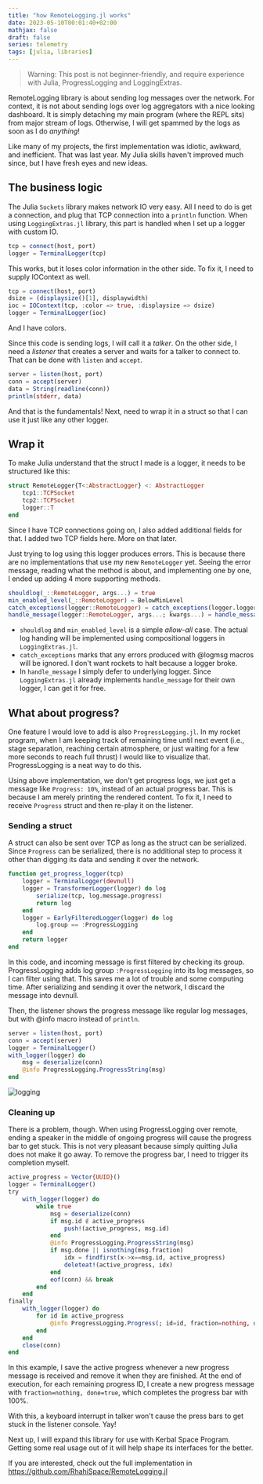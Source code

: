 ```yaml
---
title: "how RemoteLogging.jl works"
date: 2023-05-10T00:01:40+02:00
mathjax: false
draft: false
series: telemetry
tags: [julia, libraries]
---
```


> Warning: This post is not beginner-friendly, and require experience with Julia, ProgressLogging and LoggingExtras.


RemoteLogging library is about sending log messages over the network. For context, it is not about sending logs over log aggregators with a nice looking dashboard. It is simply detaching my main program (where the REPL sits) from major stream of logs. Otherwise, I will get spammed by the logs as soon as I do *anything*!

Like many of my projects, the first implementation was idiotic, awkward, and inefficient. That was last year. My Julia skills haven't improved much since, but I have fresh eyes and new ideas.

## The business logic

The Julia `Sockets` library makes network IO very easy. All I need to do is get a connection, and plug that TCP connection into a `println` function. When using `LoggingExtras.jl` library, this part is handled when I set up a logger with custom IO.

```jl
tcp = connect(host, port)
logger = TerminalLogger(tcp)
```

This works, but it loses color information in the other side. To fix it, I need to supply IOContext as well.

```jl
tcp = connect(host, port)
dsize = (displaysize()[1], displaywidth)
ioc = IOContext(tcp, :color => true, :displaysize => dsize)
logger = TerminalLogger(ioc)
```

And I have colors.

Since this code is sending logs, I will call it a *talker*. On the other side, I need a *listener* that creates a server and waits for a talker to connect to. That can be done with `listen` and `accept`.

```jl
server = listen(host, port)
conn = accept(server)
data = String(readline(conn))
println(stderr, data)
```

And that is the fundamentals! Next, need to wrap it in a struct so that I can use it just like any other logger.

## Wrap it

To make Julia understand that the struct I made is a logger, it needs to be structured like this:

```jl
struct RemoteLogger{T<:AbstractLogger} <: AbstractLogger
    tcp1::TCPSocket
    tcp2::TCPSocket
    logger::T
end
```

Since I have TCP connections going on, I also added additional fields for that. I added two TCP fields here. More on that later.

Just trying to log using this logger produces errors. This is because there are no implementations that use my new `RemoteLogger` yet. Seeing the error message, reading what the method is about, and implementing one by one, I ended up adding 4 more supporting methods.

```jl
shouldlog(_::RemoteLogger, args...) = true
min_enabled_level(_::RemoteLogger) = BelowMinLevel
catch_exceptions(logger::RemoteLogger) = catch_exceptions(logger.logger)
handle_message(logger::RemoteLogger, args...; kwargs...) = handle_message(logger.logger, args...; kwargs...)
```

- `shouldlog` and `min_enabled_level` is a simple *allow-all* case. The actual log handing will be implemented using compositional loggers in `LoggingExtras.jl`.
- `catch_exceptions` marks that any errors produced with @logmsg macros will be ignored. I don't want rockets to halt because a logger broke.
- In `handle_message` I simply defer to underlying logger. Since `LoggingExtras.jl` already implements `handle_message` for their own logger, I can get it for free.

## What about progress?

One feature I would love to add is also `ProgressLogging.jl`. In my rocket program, when I am keeping track of remaining time until next event (i.e., stage separation, reaching certain atmosphere, or just waiting for a few more seconds to reach full thrust) I would like to visualize that. ProgressLogging is a neat way to do this.

Using above implementation, we don't get progress logs, we just get a message like `Progress: 10%`, instead of an actual progress bar. This is because I am merely printing the rendered content. To fix it, I need to receive `Progress` struct and then re-play it on the listener.

### Sending a struct

A struct can also be sent over TCP as long as the struct can be serialized. Since `Progress` can be serialized, there is no additional step to process it other than digging its data and sending it over the network.

```jl
function get_progress_logger(tcp)
    logger = TerminalLogger(devnull)
    logger = TransformerLogger(logger) do log
        serialize(tcp, log.message.progress)
        return log
    end
    logger = EarlyFilteredLogger(logger) do log
        log.group == :ProgressLogging
    end
    return logger
end
```

In this code, and incoming message is first filtered by checking its group. ProgressLogging adds log group `:ProgressLogging` into its log messages, so I can filter using that. This saves me a lot of trouble and some computing time. After serializing and sending it over the network, I discard the message into devnull.

Then, the listener shows the progress message like regular log messages, but with @info macro instead of `println`.

```jl
server = listen(host, port)
conn = accept(server)
logger = TerminalLogger()
with_logger(logger) do
    msg = deserialize(conn)
    @info ProgressLogging.ProgressString(msg)
end
```

![logging](/images/library/logging-example.png)

### Cleaning up

There is a problem, though. When using ProgressLogging over remote, ending a speaker in the middle of ongoing progress will cause the progress bar to get stuck. This is not very pleasant because simply quitting Julia does not make it go away. To remove the progress bar, I need to trigger its completion myself.

```jl
active_progress = Vector{UUID}()
logger = TerminalLogger()
try
    with_logger(logger) do
        while true
            msg = deserialize(conn)
            if msg.id ∉ active_progress
                push!(active_progress, msg.id)
            end
            @info ProgressLogging.ProgressString(msg)
            if msg.done || isnothing(msg.fraction)
                idx = findfirst(x->x==msg.id, active_progress)
                deleteat!(active_progress, idx)
            end
            eof(conn) && break
        end
    end
finally
    with_logger(logger) do
        for id in active_progress
            @info ProgressLogging.Progress(; id=id, fraction=nothing, done=true)
        end
    end
    close(conn)
end
```

In this example, I save the active progress whenever a new progress message is received and remove it when they are finished. At the end of execution, for each remaining progress ID, I create a new progress message with `fraction=nothing, done=true`, which completes the progress bar with 100%.

With this, a keyboard interrupt in talker won't cause the press bars to get stuck in the listener console. Yay!

Next up, I will expand this library for use with Kerbal Space Program. Getting some real usage out of it will help shape its interfaces for the better.

If you are interested, check out the full implementation in https://github.com/RhahiSpace/RemoteLogging.jl
